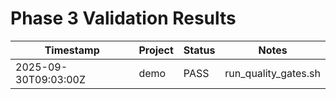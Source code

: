 # Phase 3 Validation Results

| Timestamp | Project | Status | Notes |
| --- | --- | --- | --- |
| 2025-09-30T09:03:00Z | demo | PASS | run_quality_gates.sh |
